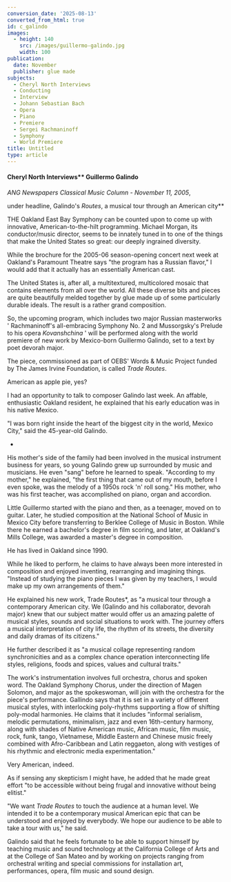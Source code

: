 ```yaml
---
conversion_date: '2025-08-13'
converted_from_html: true
id: c_galindo
images:
  - height: 140
    src: /images/guillermo-galindo.jpg
    width: 100
publication:
  date: November
  publisher: glue made
subjects:
  - Cheryl North Interviews
  - Conducting
  - Interview
  - Johann Sebastian Bach
  - Opera
  - Piano
  - Premiere
  - Sergei Rachmaninoff
  - Symphony
  - World Premiere
title: Untitled
type: article
---
```


#### Cheryl North Interviews** Guillermo Galindo

*ANG Newspapers Classical Music Column - November 11, 2005*,

 under headline, Galindo's *Routes*, a musical tour through an American city**

THE Oakland East Bay Symphony can be counted upon to come up with innovative, American-to-the-hilt programming. Michael Morgan, its conductor/music director, seems to be innately tuned in to one of the things that make the United States so great: our deeply ingrained diversity.

While the brochure for the 2005-06 season-opening concert next week at Oakland's Paramount Theatre says "the program has a Russian flavor," I would add that it actually has an essentially American cast.

The United States is, after all, a multitextured, multicolored mosaic that contains elements from all over the world. All these diverse bits and pieces are quite beautifully melded together by glue made up of some particularly durable ideals. The result is a rather grand composition.

So, the upcoming program, which includes two major Russian masterworks ' Rachmaninoff's all-embracing Symphony No. 2 and Mussorgsky's Prelude to his opera *Kovanshchina* ' will be performed along with the world premiere of new work by Mexico-born Guillermo Galindo, set to a text by poet devorah major.

The piece, commissioned as part of OEBS' Words & Music Project funded by The James Irvine Foundation, is called *Trade Routes*.

 American as apple pie, yes?

I had an opportunity to talk to composer Galindo last week.
An affable, enthusiastic Oakland resident, he explained that his early education was in his native Mexico.

"I was born right inside the heart of the biggest city in the world, Mexico City," said the 45-year-old Galindo.

*

His mother's side of the family had been involved in the musical instrument business for years, so young Galindo grew up surrounded by music and musicians. He even "sang" before he learned to speak. "According to my mother," he explained, "the first thing that came out of my mouth, before I even spoke, was the melody of a 1950s rock 'n' roll song."
His mother, who was his first teacher, was accomplished on piano, organ and accordion.

Little Guillermo started with the piano and then, as a teenager, moved on to guitar. Later, he studied composition at the National School of Music in Mexico City before transferring to Berklee College of Music in Boston. While there he earned a bachelor's degree in film scoring, and later, at Oakland's Mills College, was awarded a master's degree in composition.

He has lived in Oakland since 1990.

While he liked to perform, he claims to have always been more interested in composition and enjoyed inventing, rearranging and imagining things. "Instead of studying the piano pieces I was given by my teachers, I would make up my own arrangements of them."

He explained his new work, Trade Routes*, as "a musical tour through a contemporary American city. We (Galindo and his collaborator, devorah major) knew that our subject matter would offer us an amazing palette of musical styles, sounds and social situations to work with. The journey offers a musical interpretation of city life, the rhythm of its streets, the diversity and daily dramas of its citizens."

He further described it as "a musical collage representing random synchronicities and as a complex chance operation interconnecting life styles, religions, foods and spices, values and cultural traits."

The work's instrumentation involves full orchestra, chorus and spoken word. The Oakland Symphony Chorus, under the direction of Magen Solomon, and major as the spokeswoman, will join with the orchestra for the piece's performance.
Gallindo says that it is set in a variety of different musical styles, with interlocking poly-rhythms supporting a flow of shifting poly-modal harmonies. He claims that it includes "informal serialism, melodic permutations, minimalism, jazz and even 16th-century harmony, along with shades of Native American music, African music, film music, rock, funk, tango, Vietnamese, Middle Eastern and Chinese music freely combined with Afro-Caribbean and Latin reggaeton, along with vestiges of his rhythmic and electronic media experimentation."

Very American, indeed.

As if sensing any skepticism I might have, he added that he made great effort "to be accessible without being frugal and innovative without being elitist."

"We want *Trade Routes* to touch the audience at a human level. We intended it to be a contemporary musical American epic that can be understood and enjoyed by everybody. We hope our audience to be able to take a tour with us," he said.

Galindo said that he feels fortunate to be able to support himself by teaching music and sound technology at the California College of Arts and at the College of San Mateo and by working on projects ranging from orchestral writing and special commissions for installation art, performances, opera, film music and sound design.

